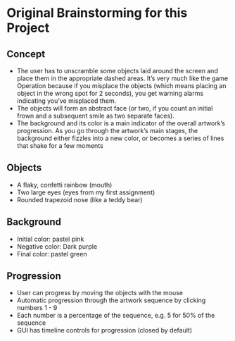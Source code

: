 
# Original Brainstorming for this Project

## Concept

- The user has to unscramble some objects laid around the screen and place them in the appropriate dashed areas. It’s very much like the game Operation because if you misplace the objects (which means placing an object in the wrong spot for 2 seconds), you get warning alarms indicating you’ve misplaced them. 
- The objects will form an abstract face (or two, if you count an initial frown and a subsequent smile as two separate faces).
- The background and its color is a main indicator of the overall artwork’s progression. As you go through the artwork’s main stages, the background either fizzles into a new color, or becomes a series of lines that shake for a few moments

## Objects

- A flaky, confetti rainbow (mouth)
- Two large eyes (eyes from my first assignment)
- Rounded trapezoid nose (like a teddy bear)

## Background

- Initial color: pastel pink
- Negative color: Dark purple
- Final color: pastel green

## Progression

- User can progress by moving the objects with the mouse
- Automatic progression through the artwork sequence by clicking numbers 1 - 9
- Each number is a percentage of the sequence, e.g. 5 for 50% of the sequence
- GUI has timeline controls for progression (closed by default)
